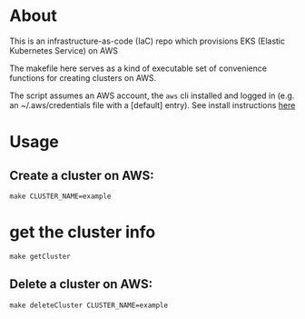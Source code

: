 # About

This is an infrastructure-as-code (IaC) repo which provisions EKS (Elastic Kubernetes Service) on AWS

The makefile here serves as a kind of executable set of convenience functions for creating clusters on AWS.

The script assumes an AWS account, the `aws` cli installed and logged in (e.g. an ~/.aws/credentials file with a [default] entry). See install instructions [here](./loggingIn.md)

# Usage

## Create a cluster on AWS:
```
make CLUSTER_NAME=example
```

# get the cluster info
```
make getCluster
```

## Delete a cluster on AWS:
```
make deleteCluster CLUSTER_NAME=example
```